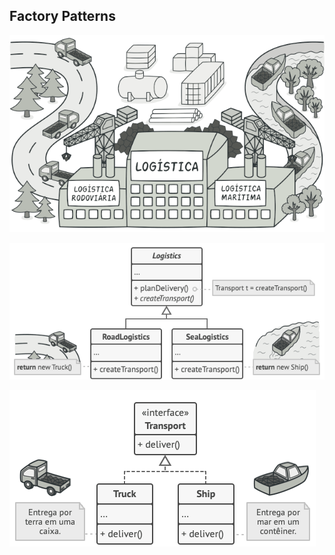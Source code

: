 ## Factory Patterns

![img.png](../../../../../../../../../images/factory.png)

![img_1.png](../../../../../../../../../images/factory1.png)

![img_2.png](../../../../../../../../../images/factory2.png)